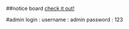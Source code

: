##notice board <a href="https://sameeray16.github.io/codeclause-webdev/task-1/" > check it out! </a>

#admin login : 
  username : admin
  password : 123
